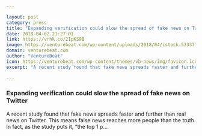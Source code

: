 ```yaml
---

layout: post
category: press
title: "Expanding verification could slow the spread of fake news on Twitter"
date: 2018-04-02 21:27:01
link: https://vrhk.co/2IpKS9B
image: https://venturebeat.com/wp-content/uploads/2018/04/istock-533377077-e1522695604316.jpg?fit=1200%2C801&strip=all
domain: venturebeat.com
author: "VentureBeat"
icon: https://venturebeat.com/wp-content/themes/vb-news/img/favicon.ico
excerpt: "A recent study found that fake news spreads faster and further than real news on Twitter. This means false news reaches more people than the truth. In fact, as the study puts it, “the top 1 p…"

---
```


### Expanding verification could slow the spread of fake news on Twitter

A recent study found that fake news spreads faster and further than real news on Twitter. This means false news reaches more people than the truth. In fact, as the study puts it, “the top 1 p…